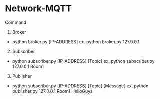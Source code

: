 # Network-MQTT

Command

1. Broker
- python broker.py [IP-ADDRESS]
ex. python broker.py 127.0.0.1

2. Subscriber
- python subscriber.py [IP-ADDRESS] [Topic]
ex. python subscriber.py 127.0.0.1 Room1

3. Publisher
- python subscriber.py [IP-ADDRESS] [Topic] [Message]
ex. python publisher.py 127.0.0.1 Room1 HelloGuys